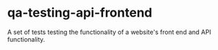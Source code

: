 # qa-testing-api-frontend
 A set of tests testing the functionality of a website's front end and API functionality.

